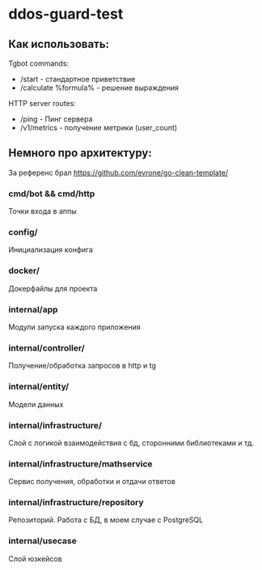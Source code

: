 # ddos-guard-test

## Как использовать:
Tgbot commands:
- /start - стандартное приветствие
- /calculate %formula% - решение выраждения

HTTP server routes:
- /ping - Пинг сервера
- /v1/metrics - получение метрики (user_count)

## Немного про архитектуру:
За референс брал https://github.com/evrone/go-clean-template/

### cmd/bot && cmd/http
Точки входа в аппы

### config/
Инициализация конфига

### docker/
Докерфайлы для проекта

### internal/app
Модули запуска каждого приложения

### internal/controller/
Получение/обработка запросов в http и tg

### internal/entity/
Модели данных

### internal/infrastructure/
Слой с логикой взаимодействия с бд, сторонними библиотеками и тд.

### internal/infrastructure/mathservice
Сервис получения, обработки и отдачи ответов

### internal/infrastructure/repository
Репозиторий. Работа с БД, в моем случае с PostgreSQL

### internal/usecase
Слой юзкейсов
